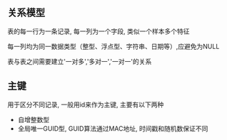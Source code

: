 ## 关系模型
表的每一行为一条记录, 每一列为一个字段, 类似一个样本多个特征

每一列均为同一数据类型（整型、浮点型、字符串、日期等）,应避免为NULL

表与表之间需要建立'一对多','多对一','一对一'的关系

## 主键
用于区分不同记录, 一般用id来作为主键, 主要有以下两种
+ 自增整数型
+ 全局唯一GUID型, GUID算法通过MAC地址, 时间戳和随机数保证不同


